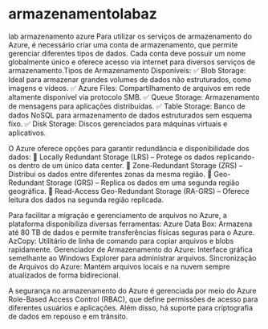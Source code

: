 # armazenamentolabaz
lab armazenamento azure
Para utilizar os serviços de armazenamento do Azure, é necessário criar uma conta de armazenamento, que permite gerenciar diferentes tipos de dados. Cada conta deve possuir um nome globalmente único e oferece acesso via internet para diversos serviços de armazenamento.Tipos de Armazenamento Disponíveis:
✅ Blob Storage: Ideal para armazenar grandes volumes de dados não estruturados, como imagens e vídeos.
✅ Azure Files: Compartilhamento de arquivos em rede altamente disponível via protocolo SMB.
✅ Queue Storage: Armazenamento de mensagens para aplicações distribuídas.
✅ Table Storage: Banco de dados NoSQL para armazenamento de dados estruturados sem esquema fixo.
✅ Disk Storage: Discos gerenciados para máquinas virtuais e aplicativos.

O Azure oferece opções para garantir redundância e disponibilidade dos dados:
🔹 Locally Redundant Storage (LRS) – Protege os dados replicando-os dentro de um único data center.
🔹 Zone-Redundant Storage (ZRS) – Distribui os dados entre diferentes zonas da mesma região.
🔹 Geo-Redundant Storage (GRS) – Replica os dados em uma segunda região geográfica.
🔹 Read-Access Geo-Redundant Storage (RA-GRS) – Oferece leitura dos dados na segunda região replicada.

Para facilitar a migração e gerenciamento de arquivos no Azure, a plataforma disponibiliza diversas ferramentas:
Azure Data Box: Armazena até 80 TB de dados e permite transferências físicas seguras para o Azure.
AzCopy: Utilitário de linha de comando para copiar arquivos e blobs rapidamente.
Gerenciador de Armazenamento do Azure: Interface gráfica semelhante ao Windows Explorer para administrar arquivos.
Sincronização de Arquivos do Azure: Mantém arquivos locais e na nuvem sempre atualizados de forma bidirecional.

A segurança no armazenamento do Azure é gerenciada por meio do Azure Role-Based Access Control (RBAC), que define permissões de acesso para diferentes usuários e aplicações. Além disso, há suporte para criptografia de dados em repouso e em trânsito.

